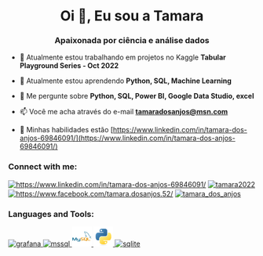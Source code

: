 <h1 align="center">Oi 👋, Eu sou a Tamara</h1>
<h3 align="center">Apaixonada por ciência e análise dados</h3>

- 🔭 Atualmente estou trabalhando em projetos no Kaggle **Tabular Playground Series - Oct 2022**

- 🌱 Atualmente estou aprendendo **Python, SQL, Machine Learning**

- 💬 Me pergunte sobre **Python, SQL, Power BI, Google Data Studio, excel**

- 📫 Você me acha através do e-mail **tamaradosanjos@msn.com**

- 📄 Minhas habilidades estão [https://www.linkedin.com/in/tamara-dos-anjos-69846091/](https://www.linkedin.com/in/tamara-dos-anjos-69846091/)

<h3 align="left">Connect with me:</h3>
<p align="left">
<a href="https://linkedin.com/in/https://www.linkedin.com/in/tamara-dos-anjos-69846091/" target="blank"><img align="center" src="https://raw.githubusercontent.com/rahuldkjain/github-profile-readme-generator/master/src/images/icons/Social/linked-in-alt.svg" alt="https://www.linkedin.com/in/tamara-dos-anjos-69846091/" height="30" width="40" /></a>
<a href="https://kaggle.com/tamara2022" target="blank"><img align="center" src="https://raw.githubusercontent.com/rahuldkjain/github-profile-readme-generator/master/src/images/icons/Social/kaggle.svg" alt="tamara2022" height="30" width="40" /></a>
<a href="https://fb.com/https://www.facebook.com/tamara.dosanjos.52/" target="blank"><img align="center" src="https://raw.githubusercontent.com/rahuldkjain/github-profile-readme-generator/master/src/images/icons/Social/facebook.svg" alt="https://www.facebook.com/tamara.dosanjos.52/" height="30" width="40" /></a>
<a href="https://instagram.com/tamara_dos_anjos" target="blank"><img align="center" src="https://raw.githubusercontent.com/rahuldkjain/github-profile-readme-generator/master/src/images/icons/Social/instagram.svg" alt="tamara_dos_anjos" height="30" width="40" /></a>
</p>

<h3 align="left">Languages and Tools:</h3>
<p align="left"> <a href="https://grafana.com" target="_blank" rel="noreferrer"> <img src="https://www.vectorlogo.zone/logos/grafana/grafana-icon.svg" alt="grafana" width="40" height="40"/> </a> <a href="https://www.microsoft.com/en-us/sql-server" target="_blank" rel="noreferrer"> <img src="https://www.svgrepo.com/show/303229/microsoft-sql-server-logo.svg" alt="mssql" width="40" height="40"/> </a> <a href="https://www.mysql.com/" target="_blank" rel="noreferrer"> <img src="https://raw.githubusercontent.com/devicons/devicon/master/icons/mysql/mysql-original-wordmark.svg" alt="mysql" width="40" height="40"/> </a> <a href="https://www.python.org" target="_blank" rel="noreferrer"> <img src="https://raw.githubusercontent.com/devicons/devicon/master/icons/python/python-original.svg" alt="python" width="40" height="40"/> </a> <a href="https://www.sqlite.org/" target="_blank" rel="noreferrer"> <img src="https://www.vectorlogo.zone/logos/sqlite/sqlite-icon.svg" alt="sqlite" width="40" height="40"/> </a> </p>
